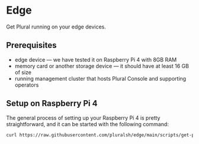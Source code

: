 # Edge

Get Plural running on your edge devices.

## Prerequisites

- edge device — we have tested it on Raspberry Pi 4 with 8GB RAM
- memory card or another storage device — it should have at least 16 GB of size
- running management cluster that hosts Plural Console and supporting operators

## Setup on Raspberry Pi 4

The general process of setting up your Raspberry Pi 4 is pretty straightforward,
and it can be started with the following command:

```bash
curl https://raw.githubusercontent.com/pluralsh/edge/main/scripts/get-plural-edge-rpi4 | bash
```


